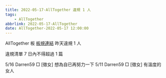 ```yaml
---
title: 2022-05-17-AllTogether 違規 1 人
tags:
    - AllTogether
abbrlink: 2022-05-17-AllTogether
date: AllTogether-2022-05-17 12:00:00
---
```

AllTogether 板 [板規連結](https://www.ptt.cc/bbs/AllTogether/M.1643211430.A.5FB.html)
昨天違規 1 人
<!-- more -->

違規清單
7 日內不得超過 1 篇

5/16 Darren59 □ [徵女] 想為自已再努力一下
5/11 Darren59 □ [徵女] 有溫度的女人